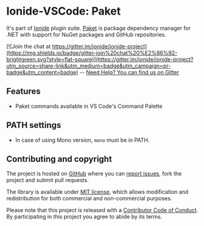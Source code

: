 # Ionide-VSCode: Paket

It's part of [Ionide](http://ionide.io) plugin suite.
[Paket](https://github.com/fsprojects/Paket) is package dependency manager for .NET with support for NuGet packages and GitHub repositories.

[![Join the chat at https://gitter.im/ionide/ionide-project](https://img.shields.io/badge/gitter-join%20chat%20%E2%86%92-brightgreen.svg?style=flat-square)](https://gitter.im/ionide/ionide-project?utm_source=share-link&utm_medium=badge&utm_campaign=pr-badge&utm_content=badge) --  [Need Help? You can find us on Gitter](https://gitter.im/ionide/ionide-project)

## Features

- Paket commands available in VS Code's Command Palette

## PATH settings

* In case of using Mono version, `mono` must be in PATH.

## Contributing and copyright

The project is hosted on [GitHub](https://github.com/ionide/ionide-vscode-paket) where you can [report issues](https://github.com/ionide/ionide-vscode-paket/issues), fork
the project and submit pull requests.

The library is available under [MIT license](https://github.com/ionide/ionide-vscode-paket/blob/master/LICENSE.md), which allows modification and
redistribution for both commercial and non-commercial purposes.

Please note that this project is released with a [Contributor Code of Conduct](https://github.com/ionide/ionide-vscode-paket/blob/master/CODE_OF_CONDUCT.md). By participating in this project you agree to abide by its terms.
